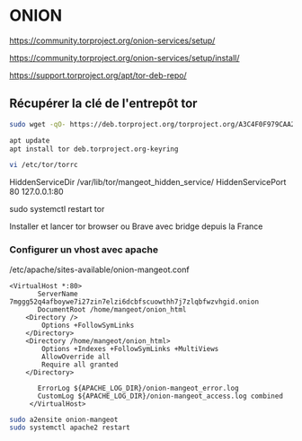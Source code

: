 # ONION

<https://community.torproject.org/onion-services/setup/>

<https://community.torproject.org/onion-services/setup/install/>

<https://support.torproject.org/apt/tor-deb-repo/>

## Récupérer la clé de l'entrepôt tor

```bash
sudo wget -qO- https://deb.torproject.org/torproject.org/A3C4F0F979CAA22CDBA8F512EE8CBC9E886DDD89.asc | gpg --dearmor | sudo tee /usr/share/keyrings/deb.torproject.org-keyring.gpg >/dev/null

apt update
apt install tor deb.torproject.org-keyring

vi /etc/tor/torrc
```

HiddenServiceDir /var/lib/tor/mangeot_hidden_service/
HiddenServicePort 80 127.0.0.1:80

sudo systemctl restart tor

Installer et lancer tor browser ou Brave avec bridge depuis la France

### Configurer un vhost avec apache

/etc/apache/sites-available/onion-mangeot.conf

```text
<VirtualHost *:80>
       ServerName 7mggg52q4afboywe7i27zin7elzi6dcbfscuowthh7j7zlqbfwzvhgid.onion
       DocumentRoot /home/mangeot/onion_html
    <Directory />
        Options +FollowSymLinks
    </Directory>
    <Directory /home/mangeot/onion_html>
        Options +Indexes +FollowSymLinks +MultiViews
        AllowOverride all
        Require all granted
    </Directory>

       ErrorLog ${APACHE_LOG_DIR}/onion-mangeot_error.log
       CustomLog ${APACHE_LOG_DIR}/onion-mangeot_access.log combined
     </VirtualHost>
```

```bash
sudo a2ensite onion-mangeot
sudo systemctl apache2 restart
```
